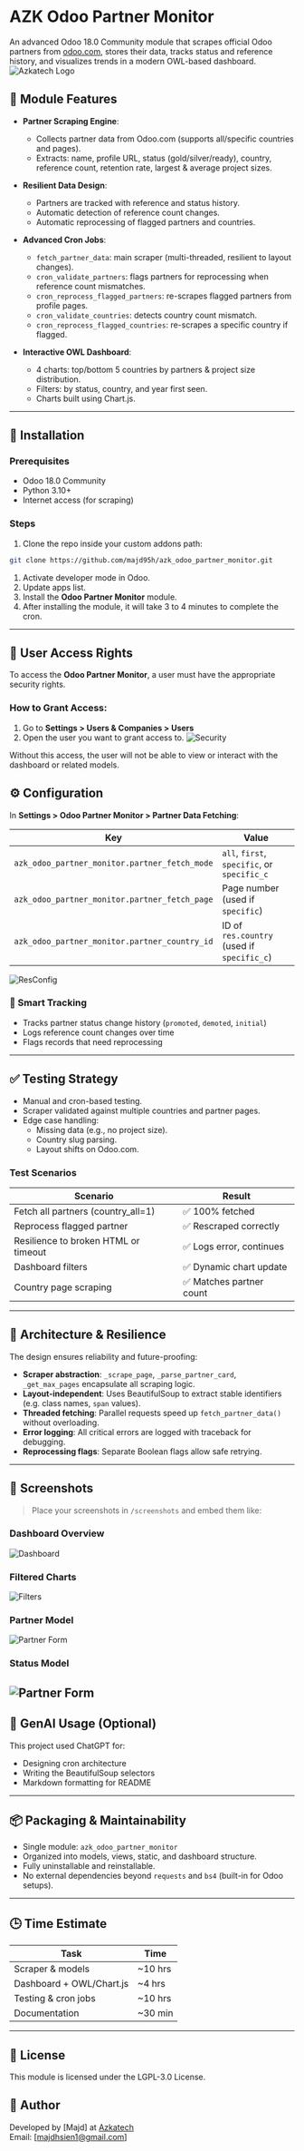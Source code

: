 # AZK Odoo Partner Monitor

An advanced Odoo 18.0 Community module that scrapes official Odoo partners from [odoo.com](https://www.odoo.com/partners), stores their data, tracks status and reference history, and visualizes trends in a modern OWL-based dashboard.
![Azkatech Logo](static/img/Azkatech-Logo-with-Transparent-Background-Wide-1024x211.webp)

## 🚀 Module Features

- **Partner Scraping Engine**:
  - Collects partner data from Odoo.com (supports all/specific countries and pages).
  - Extracts: name, profile URL, status (gold/silver/ready), country, reference count, retention rate, largest & average project sizes.

- **Resilient Data Design**:
  - Partners are tracked with reference and status history.
  - Automatic detection of reference count changes.
  - Automatic reprocessing of flagged partners and countries.

- **Advanced Cron Jobs**:
  - `fetch_partner_data`: main scraper (multi-threaded, resilient to layout changes).
  - `cron_validate_partners`: flags partners for reprocessing when reference count mismatches.
  - `cron_reprocess_flagged_partners`: re-scrapes flagged partners from profile pages.
  - `cron_validate_countries`: detects country count mismatch.
  - `cron_reprocess_flagged_countries`: re-scrapes a specific country if flagged.

- **Interactive OWL Dashboard**:
  - 4 charts: top/bottom 5 countries by partners & project size distribution.
  - Filters: by status, country, and year first seen.
  - Charts built using Chart.js.

---

## 🧩 Installation

### Prerequisites

- Odoo 18.0 Community
- Python 3.10+
- Internet access (for scraping)

### Steps

1. Clone the repo inside your custom addons path:

```bash
git clone https://github.com/majd95h/azk_odoo_partner_monitor.git
```

1. Activate developer mode in Odoo.
2. Update apps list.
3. Install the **Odoo Partner Monitor** module.
4. After installing the module, it will take 3 to 4 minutes to complete the cron.

---
## 🔐 User Access Rights

To access the **Odoo Partner Monitor**, a user must have the appropriate security rights.

### How to Grant Access:

1. Go to **Settings > Users & Companies > Users**
2. Open the user you want to grant access to.
![Security](static/img/security.PNG)

Without this access, the user will not be able to view or interact with the dashboard or related models.
## ⚙️ Configuration

In **Settings > Odoo Partner Monitor > Partner Data Fetching**:

| Key | Value |
|-----|-------|
| `azk_odoo_partner_monitor.partner_fetch_mode` | `all`, `first`, `specific`, or `specific_c` |
| `azk_odoo_partner_monitor.partner_fetch_page` | Page number (used if `specific`) |
| `azk_odoo_partner_monitor.partner_country_id` | ID of `res.country` (used if `specific_c`) |

![ResConfig](static/img/res_config_settings.png)

### 🧠 Smart Tracking
- Tracks partner status change history (`promoted`, `demoted`, `initial`)
- Logs reference count changes over time
- Flags records that need reprocessing

---

## ✅ Testing Strategy

- Manual and cron-based testing.
- Scraper validated against multiple countries and partner pages.
- Edge case handling:
  - Missing data (e.g., no project size).
  - Country slug parsing.
  - Layout shifts on Odoo.com.

### Test Scenarios

| Scenario | Result |
|----------|--------|
| Fetch all partners (country_all=1) | ✅ 100% fetched |
| Reprocess flagged partner | ✅ Rescraped correctly |
| Resilience to broken HTML or timeout | ✅ Logs error, continues |
| Dashboard filters | ✅ Dynamic chart update |
| Country page scraping | ✅ Matches partner count |

---

## 🧱 Architecture & Resilience

The design ensures reliability and future-proofing:

- **Scraper abstraction**: `_scrape_page`, `_parse_partner_card`, `_get_max_pages` encapsulate all scraping logic.
- **Layout-independent**: Uses BeautifulSoup to extract stable identifiers (e.g. class names, `span` values).
- **Threaded fetching**: Parallel requests speed up `fetch_partner_data()` without overloading.
- **Error logging**: All critical errors are logged with traceback for debugging.
- **Reprocessing flags**: Separate Boolean flags allow safe retrying.

---

## 📸 Screenshots

> Place your screenshots in `/screenshots` and embed them like:

### Dashboard Overview

![Dashboard](static/img/dashboard.png)

### Filtered Charts

![Filters](static/img/filtered_dashboard.png)

### Partner Model

![Partner Form](static/img/partner_form.png)

### Status Model

![Partner Form](static/img/status_history_form.png)
---

## 🤖 GenAI Usage (Optional)

This project used ChatGPT for:

- Designing cron architecture
- Writing the BeautifulSoup selectors
- Markdown formatting for README


---

## 📦 Packaging & Maintainability

- Single module: `azk_odoo_partner_monitor`
- Organized into models, views, static, and dashboard structure.
- Fully uninstallable and reinstallable.
- No external dependencies beyond `requests` and `bs4` (built-in for Odoo setups).

---

## 🕒 Time Estimate

| Task | Time    |
|------|---------|
| Scraper & models | ~10 hrs |
| Dashboard + OWL/Chart.js | ~4 hrs  |
| Testing & cron jobs | ~10 hrs  |
| Documentation | ~30 min |

---

## 📄 License

This module is licensed under the LGPL-3.0 License.

## 👥 Author

Developed by [Majd] at [Azkatech](https://www.azkatech.com)  
Email: [majdhsien1@gmail.com]